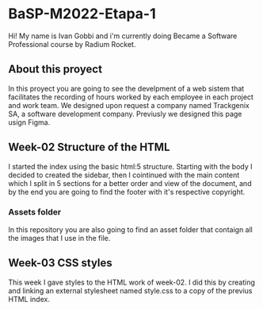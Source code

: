 # BaSP-M2022-Etapa-1
Hi! My name is Ivan Gobbi and i'm currently doing Became a Software Professional course by Radium Rocket.
## About this proyect
In this proyect you are going to see the develpment of a web sistem that facilitates the recording of hours worked by each employee in each project and work team. We designed upon request a company named Trackgenix SA, a software development company. Previusly we designed this page usign Figma.
## Week-02 Structure of the HTML
I started the index using the basic html:5 structure. Starting with the body I decided to created the sidebar, then I cointinued with the main content which I split in 5 sections for a better order and view of the document, and by the end you are going to find the footer with it's respective copyright.
### Assets folder
In this repository you are also going to find an asset folder that contaign all the images that I use in the file.
## Week-03 CSS styles
This week I gave styles to the HTML work of week-02. I did this by creating and linking an external stylesheet named style.css to a copy of the previus HTML index. 
